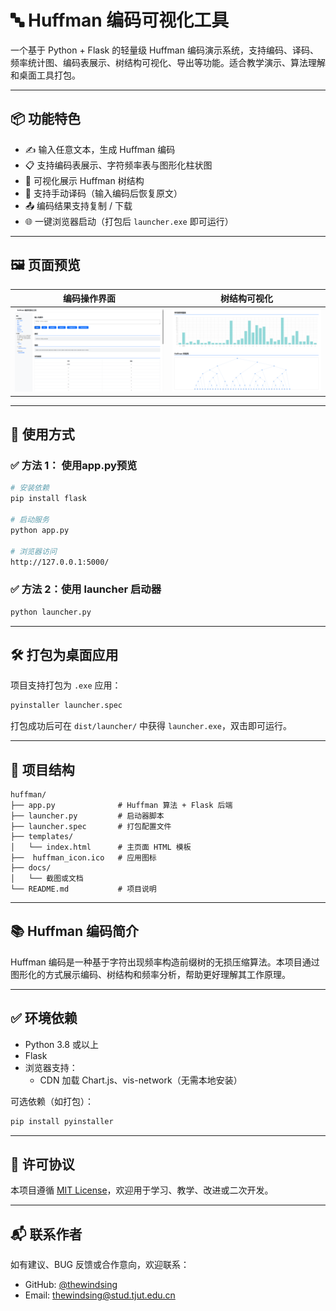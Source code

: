# 🔤 Huffman 编码可视化工具

一个基于 Python + Flask 的轻量级 Huffman 编码演示系统，支持编码、译码、频率统计图、编码表展示、树结构可视化、导出等功能。适合教学演示、算法理解和桌面工具打包。

---

## 📦 功能特色

- ✍️ 输入任意文本，生成 Huffman 编码
- 📋 支持编码表展示、字符频率表与图形化柱状图
- 🌳 可视化展示 Huffman 树结构
- 🔁 支持手动译码（输入编码后恢复原文）
- 📤 编码结果支持复制 / 下载
- 🌐 一键浏览器启动（打包后 `launcher.exe` 即可运行）

---

## 🖼️ 页面预览

| 编码操作界面                                     | 树结构可视化                          |
| ------------------------------------------------ | ------------------------------------- |
| ![编码界面截图](docs/1749113045952.png) | ![树结构截图](docs/1749113133588.png) |

---

## 🧩 使用方式

### ✅ 方法 1： 使用app.py预览

```bash
# 安装依赖
pip install flask

# 启动服务
python app.py

# 浏览器访问
http://127.0.0.1:5000/
```

### ✅ 方法 2：使用 launcher 启动器

```bash
python launcher.py
```

---

## 🛠️ 打包为桌面应用

项目支持打包为 `.exe` 应用：

```bash
pyinstaller launcher.spec 
```

打包成功后可在 `dist/launcher/` 中获得 `launcher.exe`，双击即可运行。

---

## 📁 项目结构

```
huffman/
├── app.py              # Huffman 算法 + Flask 后端
├── launcher.py         # 启动器脚本
├── launcher.spec       # 打包配置文件
├── templates/
│   └── index.html      # 主页面 HTML 模板
├──  huffman_icon.ico   # 应用图标
├── docs/
│   └── 截图或文档
└── README.md           # 项目说明
```

---

## 📚 Huffman 编码简介

Huffman 编码是一种基于字符出现频率构造前缀树的无损压缩算法。本项目通过图形化的方式展示编码、树结构和频率分析，帮助更好理解其工作原理。

---

## ✅ 环境依赖

- Python 3.8 或以上
- Flask
- 浏览器支持：
  - CDN 加载 Chart.js、vis-network（无需本地安装）

可选依赖（如打包）：

```bash
pip install pyinstaller
```

---

## 🤝 许可协议

本项目遵循 [MIT License](LICENSE)，欢迎用于学习、教学、改进或二次开发。

---

## 📬 联系作者

如有建议、BUG 反馈或合作意向，欢迎联系：

- GitHub: [@thewindsing](https://github.com/thewindsing)
- Email: thewindsing@stud.tjut.edu.cn
